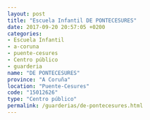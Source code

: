 ```yaml
---
layout: post
title: "Escuela Infantil DE PONTECESURES"
date: 2017-09-20 20:57:05 +0200
categories:
- Escuela Infantil
- a-coruna
- puente-cesures
- Centro público
- guarderia
name: "DE PONTECESURES"
province: "A Coruña"
location: "Puente-Cesures"
code: "15012626"
type: "Centro público"
permalink: /guarderias/de-pontecesures.html
---
```

